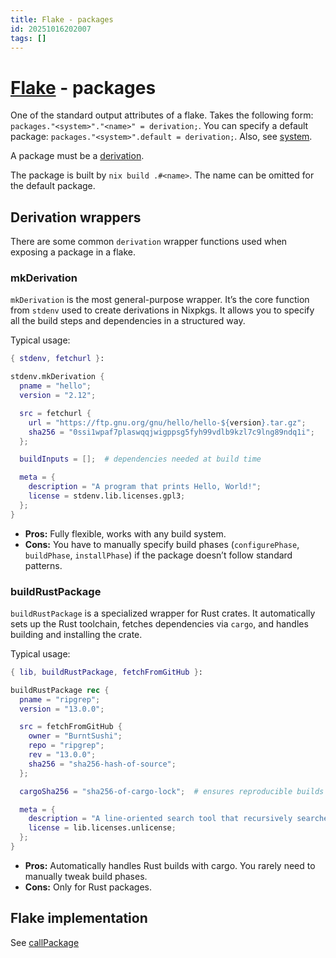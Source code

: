 ```yaml
---
title: Flake - packages
id: 20251016202007
tags: []
---
```

# [Flake]([[20251016181621]]) - packages
One of the standard output attributes of a flake. Takes the following form: `packages."<system>"."<name>" = derivation;`. You can specify a default package: `packages."<system>".default = derivation;`. Also, see [system]([[20251016202334]]).

A package must be a [derivation]([[20251016165533]]).

The package is built by `nix build .#<name>`. The name can be omitted for the default package.

## Derivation wrappers
There are some common `derivation` wrapper functions used when exposing a package in a flake.

### mkDerivation
`mkDerivation` is the most general-purpose wrapper. It’s the core function from `stdenv` used to create derivations in Nixpkgs. It allows you to specify all the build steps and dependencies in a structured way.

Typical usage:
```nix
{ stdenv, fetchurl }:

stdenv.mkDerivation {
  pname = "hello";
  version = "2.12";

  src = fetchurl {
    url = "https://ftp.gnu.org/gnu/hello/hello-${version}.tar.gz";
    sha256 = "0ssi1wpaf7plaswqqjwigppsg5fyh99vdlb9kzl7c9lng89ndq1i";
  };

  buildInputs = [];  # dependencies needed at build time

  meta = {
    description = "A program that prints Hello, World!";
    license = stdenv.lib.licenses.gpl3;
  };
}
```
- **Pros:** Fully flexible, works with any build system.
- **Cons:** You have to manually specify build phases (`configurePhase`, `buildPhase`, `installPhase`) if the package doesn’t follow standard patterns.

### buildRustPackage
`buildRustPackage` is a specialized wrapper for Rust crates. It automatically sets up the Rust toolchain, fetches dependencies via `cargo`, and handles building and installing the crate.

Typical usage:
```nix
{ lib, buildRustPackage, fetchFromGitHub }:

buildRustPackage rec {
  pname = "ripgrep";
  version = "13.0.0";

  src = fetchFromGitHub {
    owner = "BurntSushi";
    repo = "ripgrep";
    rev = "13.0.0";
    sha256 = "sha256-hash-of-source";
  };

  cargoSha256 = "sha256-of-cargo-lock";  # ensures reproducible builds

  meta = {
    description = "A line-oriented search tool that recursively searches directories for a regex pattern";
    license = lib.licenses.unlicense;
  };
}
```
- **Pros:** Automatically handles Rust builds with cargo. You rarely need to manually tweak build phases.
- **Cons:** Only for Rust packages.

## Flake implementation
See [callPackage]([[]])